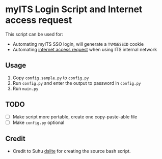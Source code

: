 # myITS Login Script and Internet access request

This script can be used for:

- Automating myITS SSO login, will generate a `TVMSESSID` cookie
- Automating [internet access request](https://myits-app.its.ac.id/internet/index.php) when using ITS internal network

## Usage

1. Copy `config.sample.py` to `config.py`
2. Run `config.py` and enter the output to password in `config.py`
3. Run `main.py`

## TODO

- [ ] Make script more portable, create one copy-paste-able file
- [ ] Make `config.py` optional

## Credit

- Credit to Suhu [dslite](https://github.com/dslite) for creating the source bash script.
